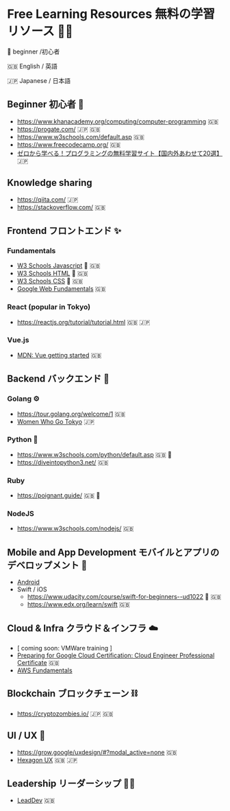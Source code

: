  # Free Learning Resources 無料の学習リソース 👩‍💻

🔰 beginner /初心者

🇬🇧 English / 英語

🇯🇵 Japanese / 日本語

## Beginner 初心者 🔰
- https://www.khanacademy.org/computing/computer-programming 🇬🇧
- https://progate.com/ 🇯🇵 🇬🇧
- https://www.w3schools.com/default.asp 🇬🇧
- https://www.freecodecamp.org/ 🇬🇧
- [ゼロから学べる！プログラミングの無料学習サイト【国内外あわせて20選】](https://techacademy.jp/magazine/36) 🇯🇵

## Knowledge sharing
- https://qiita.com/ 🇯🇵
- https://stackoverflow.com/ 🇬🇧

## Frontend フロントエンド ✨

### Fundamentals
- [W3 Schools Javascript](https://www.w3schools.com/js/) 🔰 🇬🇧
- [W3 Schools HTML](https://www.w3schools.com/html/default.asp) 🔰 🇬🇧
- [W3 Schools CSS](https://www.w3schools.com/css/default.asp) 🔰 🇬🇧
- [Google Web Fundamentals](https://developers.google.com/web/fundamentals) 🇬🇧

### React (popular in Tokyo)
- https://reactjs.org/tutorial/tutorial.html 🇬🇧 🇯🇵

### Vue.js 
- [MDN: Vue getting started](https://developer.mozilla.org/en-US/docs/Learn/Tools_and_testing/Client-side_JavaScript_frameworks/Vue_getting_started) 🇬🇧

## Backend バックエンド 🧱

### Golang ⚙️
- https://tour.golang.org/welcome/1 🇬🇧
- [Women Who Go Tokyo](https://twitter.com/wwg_tokyo?lang=en) 🇯🇵

### Python 🐍
- https://www.w3schools.com/python/default.asp 🇬🇧 🔰
- https://diveintopython3.net/ 🇬🇧

### Ruby
- https://poignant.guide/ 🇬🇧 🦊

### NodeJS
- https://www.w3schools.com/nodejs/ 🇬🇧


## Mobile and App Development モバイルとアプリのデベロップメント 📱
- [Android](https://grow.google/androiddev/#?modal_active=none)
- Swift / iOS
  - https://www.udacity.com/course/swift-for-beginners--ud1022 🔰 🇬🇧
  - https://www.edx.org/learn/swift 🇬🇧

## Cloud & Infra クラウド＆インフラ ☁️
- [ coming soon: VMWare training ]
- [Preparing for Google Cloud Certification: Cloud Engineer Professional Certificate](https://www.coursera.org/professional-certificates/cloud-engineering-gcp) 🇬🇧
- [AWS Fundamentals](https://www.coursera.org/specializations/aws-fundamentals)

## Blockchain ブロックチェーン ⛓️
- https://cryptozombies.io/ 🇯🇵 🇬🇧

## UI / UX 🎨
- https://grow.google/uxdesign/#?modal_active=none 🇬🇧
- [Hexagon UX](http://hexagonux.com/tokyo) 🇬🇧 🇯🇵

## Leadership リーダーシップ 👩‍🚀
- [LeadDev](https://leaddev.com/) 🇬🇧
